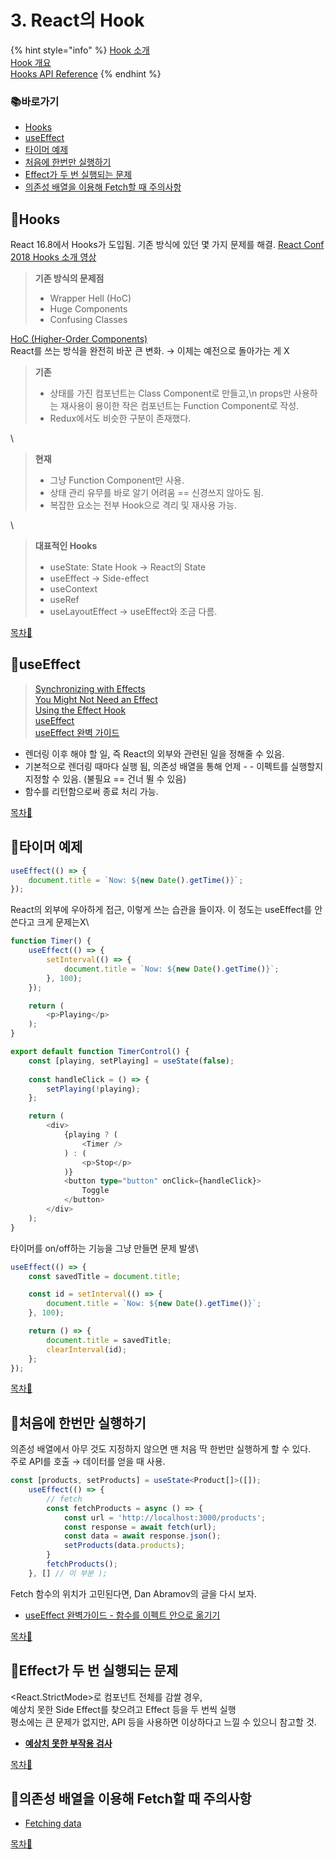 # 3. React의 Hook

{% hint style="info" %}
[Hook 소개](https://ko.reactjs.org/docs/hooks-intro.html)\
[Hook 개요](https://ko.reactjs.org/docs/hooks-overview.html)\
[Hooks API Reference](https://ko.reactjs.org/docs/hooks-reference.html)
{% endhint %}

### 📚바로가기

* [Hooks](3.-react-hook.md#hooks)
* [useEffect](3.-react-hook.md#useeffect)
* [타이머 예제](3.-react-hook.md#undefined-1)
* [처음에 한번만 실행하기](3.-react-hook.md#undefined-2)
* [Effect가 두 번 실행되는 문제](3.-react-hook.md#effect)
* [의존성 배열을 이용해 Fetch할 때 주의사항](3.-react-hook.md#fetch)

## 📍Hooks

React 16.8에서 Hooks가 도입됨. 기존 방식에 있던 몇 가지 문제를 해결. [React Conf 2018 Hooks 소개 영상](https://youtu.be/dpw9EHDh2bM)

> **기존 방식의 문제점**
>
> * Wrapper Hell (HoC)
> * Huge Components
> * Confusing Classes

[HoC (Higher-Order Components)](https://ko.reactjs.org/docs/higher-order-components.html)\
React를 쓰는 방식을 완전히 바꾼 큰 변화. → 이제는 예전으로 돌아가는 게 X

> **기존**
>
> * 상태를 가진 컴포넌트는 Class Component로 만들고,\n props만 사용하는 재사용이 용이한 작은 컴포넌트는 Function Component로 작성.
> * Redux에서도 비슷한 구분이 존재했다.

\


> **현재**
>
> * 그냥 Function Component만 사용.
> * 상태 관리 유무를 바로 알기 어려움 == 신경쓰지 않아도 됨.
> * 복잡한 요소는 전부 Hook으로 격리 및 재사용 가능.

\


> **대표적인 Hooks**
>
> * useState: State Hook → React의 State
> * useEffect → Side-effect
> * useContext
> * useRef
> * useLayoutEffect → useEffect와 조금 다름.

[목차🔺](3.-react-hook.md#undefined)

## 📍useEffect

> [Synchronizing with Effects](https://beta.reactjs.org/learn/synchronizing-with-effects)\
> [You Might Not Need an Effect](https://beta.reactjs.org/learn/you-might-not-need-an-effect)\
> [Using the Effect Hook](https://ko.reactjs.org/docs/hooks-effect.html)\
> [useEffect](https://beta.reactjs.org/reference/react/useEffect)\
> [useEffect 완벽 가이드](https://overreacted.io/ko/a-complete-guide-to-useeffect/)

* 렌더링 이후 해야 할 일, 즉 React의 외부와 관련된 일을 정해줄 수 있음.
* 기본적으로 렌더링 때마다 실행 됨, 의존성 배열을 통해 언제 - - 이펙트를 실행할지 지정할 수 있음. (불필요 == 건너 뛸 수 있음)
* 함수를 리턴함으로써 종료 처리 가능.

[목차🔺](3.-react-hook.md#undefined)

## 📍타이머 예제

```typescript
useEffect(() => {
    document.title = `Now: ${new Date().getTime()}`;
});
```

React의 외부에 우아하게 접근, 이렇게 쓰는 습관을 들이자. 이 정도는 useEffect를 안 쓴다고 크게 문제는X\


```typescript
function Timer() {
    useEffect(() => {
        setInterval(() => {
            document.title = `Now: ${new Date().getTime()}`;
        }, 100);
    });

    return (
        <p>Playing</p>
    );
}

export default function TimerControl() {
    const [playing, setPlaying] = useState(false);
    
    const handleClick = () => {
        setPlaying(!playing);
    };

    return (
        <div>
            {playing ? (
                <Timer />
            ) : (
                <p>Stop</p>
            )}
            <button type="button" onClick={handleClick}>
                Toggle
            </button>
        </div>
    );
}
```

타이머를 on/off하는 기능을 그냥 만들면 문제 발생\


```typescript
useEffect(() => {
    const savedTitle = document.title;

    const id = setInterval(() => {
        document.title = `Now: ${new Date().getTime()}`;
    }, 100);

    return () => {
        document.title = savedTitle;
        clearInterval(id);
    };
});
```

[목차🔺](3.-react-hook.md#undefined)

## 📍처음에 한번만 실행하기

의존성 배열에서 아무 것도 지정하지 않으면 맨 처음 딱 한번만 실행하게 할 수 있다.\
주로 API를 호출 → 데이터를 얻을 때 사용.

```typescript
const [products, setProducts] = useState<Product[]>([]);
    useEffect(() => {
        // fetch
        const fetchProducts = async () => {
            const url = 'http://localhost:3000/products';
            const response = await fetch(url);
            const data = await response.json();
            setProducts(data.products);
        }
        fetchProducts();
    }, [] // 이 부분 );
```

Fetch 함수의 위치가 고민된다면, Dan Abramov의 글을 다시 보자.

* [useEffect 완벽가이드 - 함수를 이펙트 안으로 옮기기](https://overreacted.io/ko/a-complete-guide-to-useeffect/#%ED%95%A8%EC%88%98%EB%A5%BC-%EC%9D%B4%ED%8E%99%ED%8A%B8-%EC%95%88%EC%9C%BC%EB%A1%9C-%EC%98%AE%EA%B8%B0%EA%B8%B0)

[목차🔺](3.-react-hook.md#undefined)

## 📍Effect가 두 번 실행되는 문제

\<React.StrictMode>로 컴포넌트 전체를 감쌀 경우,\
예상치 못한 Side Effect를 찾으려고 Effect 등을 두 번씩 실행\
평소에는 큰 문제가 없지만, API 등을 사용하면 이상하다고 느낄 수 있으니 참고할 것.

* [**예상치 못한 부작용 검사**](https://ko.reactjs.org/docs/strict-mode.html#detecting-unexpected-side-effects)

[목차🔺](3.-react-hook.md#undefined)

## 📍의존성 배열을 이용해 Fetch할 때 주의사항

* [Fetching data](https://beta.reactjs.org/learn/synchronizing-with-effects#fetching-data)

[목차🔺](3.-react-hook.md#undefined)
